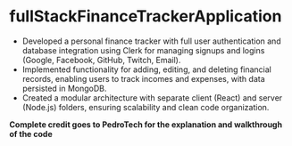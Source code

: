 # fullStackFinanceTrackerApplication

- Developed a personal finance tracker with full user authentication and database integration using Clerk for managing signups and logins (Google, Facebook, GitHub, Twitch, Email).
- Implemented functionality for adding, editing, and deleting financial records, enabling users to track incomes and expenses, with data persisted in MongoDB.
- Created a modular architecture with separate client (React) and server (Node.js) folders, ensuring scalability and clean code organization.

**Complete credit goes to PedroTech for the explanation and walkthrough of the code**
